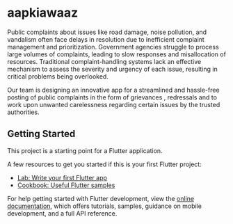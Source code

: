 # aapkiawaaz

Public complaints about issues like road damage, noise pollution, and vandalism often face delays in resolution due to inefficient complaint management and prioritization. Government agencies struggle to process large volumes of complaints, leading to slow responses and misallocation of resources. Traditional complaint-handling systems lack an effective mechanism to assess the severity and urgency of each issue, resulting in critical problems being overlooked.​

Our team is designing an innovative app for a streamlined and hassle-free posting of public complaints in the form of grievances , redressals and to work upon unwanted carelessness regarding certain issues by the trusted authorities.​
## Getting Started

This project is a starting point for a Flutter application.

A few resources to get you started if this is your first Flutter project:

- [Lab: Write your first Flutter app](https://docs.flutter.dev/get-started/codelab)
- [Cookbook: Useful Flutter samples](https://docs.flutter.dev/cookbook)

For help getting started with Flutter development, view the
[online documentation](https://docs.flutter.dev/), which offers tutorials,
samples, guidance on mobile development, and a full API reference.
